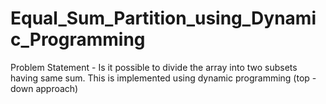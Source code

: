 # Equal_Sum_Partition_using_Dynamic_Programming
Problem Statement - Is it possible to divide the array into two subsets having same sum.
This is implemented using dynamic programming (top - down approach)
